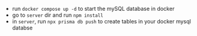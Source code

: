 - run `docker compose up -d` to start the mySQL database in docker
- go to `server` dir and run `npm install`
- in `server`, run `npx prisma db push` to create tables in your docker mysql databse
